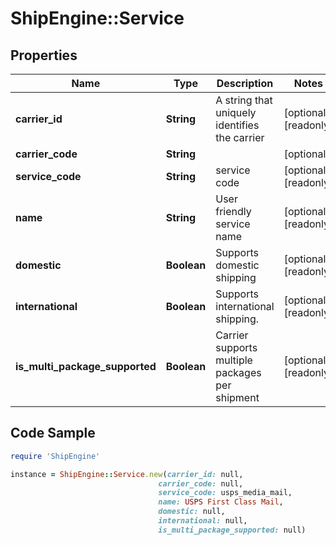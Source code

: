 # ShipEngine::Service

## Properties

Name | Type | Description | Notes
------------ | ------------- | ------------- | -------------
**carrier_id** | **String** | A string that uniquely identifies the carrier | [optional] [readonly] 
**carrier_code** | **String** |  | [optional] 
**service_code** | **String** | service code | [optional] [readonly] 
**name** | **String** | User friendly service name | [optional] [readonly] 
**domestic** | **Boolean** | Supports domestic shipping | [optional] [readonly] 
**international** | **Boolean** | Supports international shipping. | [optional] [readonly] 
**is_multi_package_supported** | **Boolean** | Carrier supports multiple packages per shipment | [optional] [readonly] 

## Code Sample

```ruby
require 'ShipEngine'

instance = ShipEngine::Service.new(carrier_id: null,
                                 carrier_code: null,
                                 service_code: usps_media_mail,
                                 name: USPS First Class Mail,
                                 domestic: null,
                                 international: null,
                                 is_multi_package_supported: null)
```


